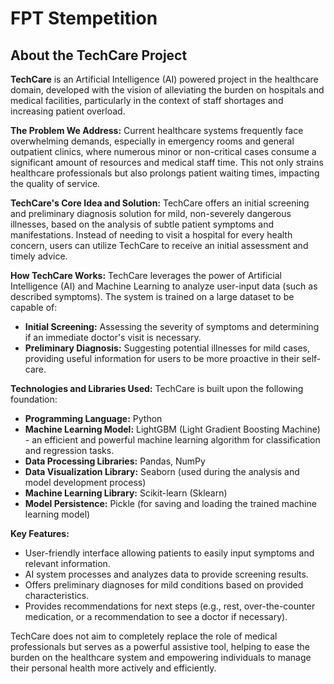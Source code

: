 # FPT Stempetition

## About the TechCare Project

**TechCare** is an Artificial Intelligence (AI) powered project in the healthcare domain, developed with the vision of alleviating the burden on hospitals and medical facilities, particularly in the context of staff shortages and increasing patient overload.

**The Problem We Address:**
Current healthcare systems frequently face overwhelming demands, especially in emergency rooms and general outpatient clinics, where numerous minor or non-critical cases consume a significant amount of resources and medical staff time. This not only strains healthcare professionals but also prolongs patient waiting times, impacting the quality of service.

**TechCare's Core Idea and Solution:**
TechCare offers an initial screening and preliminary diagnosis solution for mild, non-severely dangerous illnesses, based on the analysis of subtle patient symptoms and manifestations. Instead of needing to visit a hospital for every health concern, users can utilize TechCare to receive an initial assessment and timely advice.

**How TechCare Works:**
TechCare leverages the power of Artificial Intelligence (AI) and Machine Learning to analyze user-input data (such as described symptoms). The system is trained on a large dataset to be capable of:
* **Initial Screening:** Assessing the severity of symptoms and determining if an immediate doctor's visit is necessary.
* **Preliminary Diagnosis:** Suggesting potential illnesses for mild cases, providing useful information for users to be more proactive in their self-care.

**Technologies and Libraries Used:**
TechCare is built upon the following foundation:
* **Programming Language:** Python
* **Machine Learning Model:** LightGBM (Light Gradient Boosting Machine) - an efficient and powerful machine learning algorithm for classification and regression tasks.
* **Data Processing Libraries:** Pandas, NumPy
* **Data Visualization Library:** Seaborn (used during the analysis and model development process)
* **Machine Learning Library:** Scikit-learn (Sklearn)
* **Model Persistence:** Pickle (for saving and loading the trained machine learning model)

**Key Features:**
* User-friendly interface allowing patients to easily input symptoms and relevant information.
* AI system processes and analyzes data to provide screening results.
* Offers preliminary diagnoses for mild conditions based on provided characteristics.
* Provides recommendations for next steps (e.g., rest, over-the-counter medication, or a recommendation to see a doctor if necessary).

TechCare does not aim to completely replace the role of medical professionals but serves as a powerful assistive tool, helping to ease the burden on the healthcare system and empowering individuals to manage their personal health more actively and efficiently.
